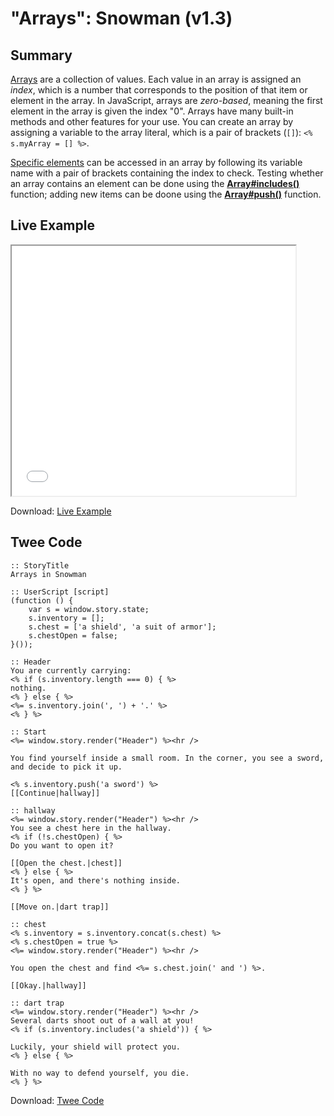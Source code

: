 # "Arrays": Snowman (v1.3)

## Summary

[Arrays](https://developer.mozilla.org/en-US/docs/Web/JavaScript/Reference/Global_Objects/Array) are a collection of values. Each value in an array is assigned an *index*, which is a number that corresponds to the position of that item or element in the array. In JavaScript, arrays are *zero-based*, meaning the first element in the array is given the index "0". Arrays have many built-in methods and other features for your use. You can create an array by assigning a variable to the array literal, which is a pair of brackets (`[]`): `<% s.myArray = [] %>`.

[Specific elements](https://developer.mozilla.org/en-US/docs/Web/JavaScript/Reference/Global_Objects/Array#Accessing_array_elements) can be accessed in an array by following its variable name with a pair of brackets containing the index to check. Testing whether an array contains an element can be done using the **[Array#includes()](https://developer.mozilla.org/en-US/docs/Web/JavaScript/Reference/Global_Objects/Array/includes)** function; adding new items can be doone using the **[Array#push()](https://developer.mozilla.org/en-US/docs/Web/JavaScript/Reference/Global_Objects/Array/push)** function.

## Live Example

<section>
<iframe src="snowman_arrays_example.html" height=400 width=90%></iframe>

Download: <a href="snowman_arrays_example.html" target="_blank">Live Example</a>
</section>

## Twee Code

```
:: StoryTitle
Arrays in Snowman

:: UserScript [script]
(function () {
    var s = window.story.state;
    s.inventory = [];
    s.chest = ['a shield', 'a suit of armor'];
    s.chestOpen = false;
}());

:: Header
You are currently carrying: 
<% if (s.inventory.length === 0) { %>
nothing.
<% } else { %>
<%= s.inventory.join(', ') + '.' %>
<% } %>

:: Start
<%= window.story.render("Header") %><hr />

You find yourself inside a small room. In the corner, you see a sword, and decide to pick it up.

<% s.inventory.push('a sword') %>
[[Continue|hallway]]

:: hallway
<%= window.story.render("Header") %><hr />
You see a chest here in the hallway.
<% if (!s.chestOpen) { %>
Do you want to open it?

[[Open the chest.|chest]]
<% } else { %>
It's open, and there's nothing inside.
<% } %>

[[Move on.|dart trap]]

:: chest
<% s.inventory = s.inventory.concat(s.chest) %>
<% s.chestOpen = true %>
<%= window.story.render("Header") %><hr />

You open the chest and find <%= s.chest.join(' and ') %>.

[[Okay.|hallway]]

:: dart trap
<%= window.story.render("Header") %><hr />
Several darts shoot out of a wall at you!
<% if (s.inventory.includes('a shield')) { %>

Luckily, your shield will protect you.
<% } else { %>

With no way to defend yourself, you die.
<% } %>
```

Download: <a href="snowman_arrays_twee.txt" target="_blank">Twee Code</a>
